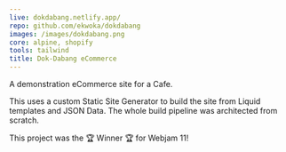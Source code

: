 ```yaml
---
live: dokdabang.netlify.app/
repo: github.com/ekwoka/dokdabang
images: /images/dokdabang.png
core: alpine, shopify
tools: tailwind
title: Dok-Dabang eCommerce
---
```

A demonstration eCommerce site for a Cafe. 

This uses a custom Static Site Generator to build the site from Liquid templates and JSON Data. The whole build pipeline was architected from scratch.

This project was the 🏆 Winner 🏆 for Webjam 11!